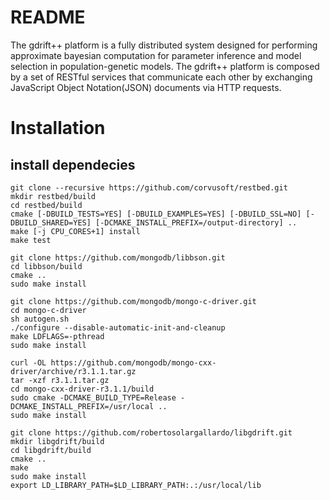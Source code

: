 # README #

The gdrift++ platform is a fully distributed system designed for performing approximate bayesian computation for parameter inference and model selection in population-genetic models. The gdrift++ platform is composed by a set of RESTful services that communicate each other by exchanging JavaScript Object Notation(JSON) documents via HTTP requests.

# Installation #

install dependecies
-------------------
```
git clone --recursive https://github.com/corvusoft/restbed.git
mkdir restbed/build
cd restbed/build
cmake [-DBUILD_TESTS=YES] [-DBUILD_EXAMPLES=YES] [-DBUILD_SSL=NO] [-DBUILD_SHARED=YES] [-DCMAKE_INSTALL_PREFIX=/output-directory] ..
make [-j CPU_CORES+1] install
make test
```

```
git clone https://github.com/mongodb/libbson.git
cd libbson/build
cmake ..
sudo make install
```

```
git clone https://github.com/mongodb/mongo-c-driver.git
cd mongo-c-driver
sh autogen.sh
./configure --disable-automatic-init-and-cleanup
make LDFLAGS=-pthread
sudo make install
```

```
curl -OL https://github.com/mongodb/mongo-cxx-driver/archive/r3.1.1.tar.gz 
tar -xzf r3.1.1.tar.gz
cd mongo-cxx-driver-r3.1.1/build
sudo cmake -DCMAKE_BUILD_TYPE=Release -DCMAKE_INSTALL_PREFIX=/usr/local ..
sudo make install
```

```
git clone https://github.com/robertosolargallardo/libgdrift.git
mkdir libgdrift/build
cd libgdrift/build
cmake ..
make
sudo make install
export LD_LIBRARY_PATH=$LD_LIBRARY_PATH:.:/usr/local/lib
```
